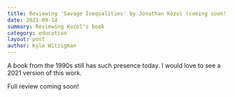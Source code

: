 ```yaml
---
title: Reviewing 'Savage Inequalities' by Jonathan Kozol (coming soon!)
date: 2021-09-14
summary: Reviewing Kozol's book
category: education
layout: post
author: Kyle Witzigman
---
```


A book from the 1990s still has such presence today. I would love to see a 2021 version of this work.

Full review coming soon!